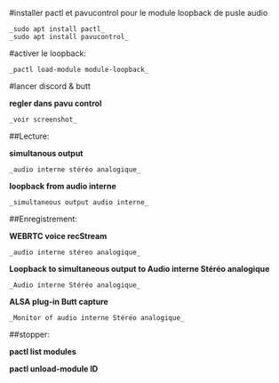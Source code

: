 #installer pactl et pavucontrol pour le module loopback de pusle audio 

	_sudo apt install pactl_
	_sudo apt install pavucontrol_


#activer le loopback:

	_pactl load-module module-loopback_

#lancer discord & butt

**regler dans pavu control** 
	
	_voir screenshot_

##Lecture:

**simultanous output** 

	_audio interne stéréo analogique_

**loopback from audio interne**  
	
	_simultaneous output audio interne_

##Enregistrement:

**WEBRTC voice recStream** 

	_audio interne stéreo analogique_


**Loopback to simultaneous output to Audio interne Stéréo analogique** 
	
	_Audio interne Stéréo analogique_


**ALSA plug-in Butt capture**  

	_Monitor of audio interne Stéréo analogique_


##stopper:

**pactl list modules**

**pactl unload-module ID**


